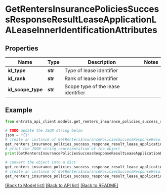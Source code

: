 # GetRentersInsurancePoliciesSuccessResponseResultLeaseApplicationLALeaseInnerIdentificationAttributes


## Properties

Name | Type | Description | Notes
------------ | ------------- | ------------- | -------------
**id_type** | **str** | Type of lease identifier | 
**id_rank** | **str** | Rank of lease identifier | 
**id_scope_type** | **str** | Scope type of the lease identifier | 

## Example

```python
from entrata_api_client.models.get_renters_insurance_policies_success_response_result_lease_application_la_lease_inner_identification_attributes import GetRentersInsurancePoliciesSuccessResponseResultLeaseApplicationLALeaseInnerIdentificationAttributes

# TODO update the JSON string below
json = "{}"
# create an instance of GetRentersInsurancePoliciesSuccessResponseResultLeaseApplicationLALeaseInnerIdentificationAttributes from a JSON string
get_renters_insurance_policies_success_response_result_lease_application_la_lease_inner_identification_attributes_instance = GetRentersInsurancePoliciesSuccessResponseResultLeaseApplicationLALeaseInnerIdentificationAttributes.from_json(json)
# print the JSON string representation of the object
print(GetRentersInsurancePoliciesSuccessResponseResultLeaseApplicationLALeaseInnerIdentificationAttributes.to_json())

# convert the object into a dict
get_renters_insurance_policies_success_response_result_lease_application_la_lease_inner_identification_attributes_dict = get_renters_insurance_policies_success_response_result_lease_application_la_lease_inner_identification_attributes_instance.to_dict()
# create an instance of GetRentersInsurancePoliciesSuccessResponseResultLeaseApplicationLALeaseInnerIdentificationAttributes from a dict
get_renters_insurance_policies_success_response_result_lease_application_la_lease_inner_identification_attributes_from_dict = GetRentersInsurancePoliciesSuccessResponseResultLeaseApplicationLALeaseInnerIdentificationAttributes.from_dict(get_renters_insurance_policies_success_response_result_lease_application_la_lease_inner_identification_attributes_dict)
```
[[Back to Model list]](../README.md#documentation-for-models) [[Back to API list]](../README.md#documentation-for-api-endpoints) [[Back to README]](../README.md)


